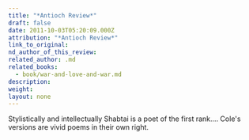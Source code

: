 ```yaml
---
title: "*Antioch Review*"
draft: false
date: 2011-10-03T05:20:09.000Z
attribution: "*Antioch Review*"
link_to_original:
nd_author_of_this_review:
related_author: .md
related_books:
  - book/war-and-love-and-war.md
description:
weight:
layout: none
---
```

Stylistically and intellectually Shabtai is a poet of the first rank.... Cole's versions are vivid poems in their own right.

